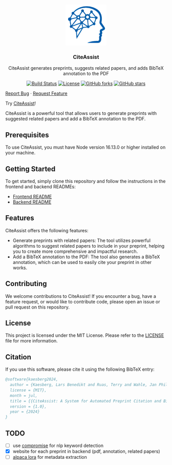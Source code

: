 <br />
<p align="center">
<a><img src="images/gipplab.png" alt="CiteAssist" width="128" height="128" title="CiteAssist"></a>
  <h3 align="center">CiteAssist</h3>
  <p align="center">
    CiteAssist generates preprints, suggests related papers, and adds BibTeX annotation to the PDF <br />
    <p align="center">
  <a href="https://github.com/gipplab/preprint_generator/actions"><img src="https://github.com/gipplab/preprint_generator/actions/workflows/main.yml/badge.svg" alt="Build Status"></a>
  <a href="https://github.com/gipplab/preprint_generator/blob/main/LICENSE"><img src="https://img.shields.io/github/license/gipplab/preprint_generator" alt="License"></a>
  <a href="https://github.com/gipplab/preprint_generator/network/members"><img src="https://img.shields.io/github/forks/gipplab/preprint_generator?style=social" alt="GitHub forks"></a>
  <a href="https://github.com/gipplab/preprint_generator/stargazers"><img src="https://img.shields.io/github/stars/gipplab/preprint_generator?style=social" alt="GitHub stars"></a>
</p>
    <p>
    <a href="https://github.com/gipplab/preprint_generator/issues">Report Bug</a>
    ·
    <a href="https://github.com/gipplab/preprint_generator/issues">Request Feature</a>
  </p>
</p>

Try <a href="https://citeassist.uni-goettingen.de/" title="CiteAssist" alt="cite assist tool">CiteAssist</a>!

CiteAssist is a powerful tool that allows users to generate preprints with suggested related papers and add a BibTeX annotation to the PDF.

## Prerequisites

To use CiteAssist, you must have Node version 16.13.0 or higher installed on your machine.

## Getting Started

To get started, simply clone this repository and follow the instructions in the frontend and backend READMEs:

 - [Frontend README](frontend/README.md)
 - [Backend README](backend/README.md)

## Features

CiteAssist offers the following features:

 - Generate preprints with related papers: The tool utilizes powerful algorithms to suggest related papers to include in your preprint, helping you to create more comprehensive and impactful research.
 - Add a BibTeX annotation to the PDF: The tool also generates a BibTeX annotation, which can be used to easily cite your preprint in other works.

## Contributing

We welcome contributions to CiteAssist! If you encounter a bug, have a feature request, or would like to contribute code, please open an issue or pull request on this repository.

## License 

This project is licensed under the MIT License. Please refer to the [LICENSE](COPYING) file for more information.

## Citation

If you use this software, please cite it using the following BibTeX entry:

```bibtex
@software{kaesberg2024,
  author = {Kaesberg, Lars Benedikt and Ruas, Terry and Wahle, Jan Philip and Gipp, Bela},
  license = {MIT},
  month = jul,
  title = {{CiteAssist: A System for Automated Preprint Citation and BibTeX Generation}},
  version = {1.0},
  year = {2024}
}
```

## TODO

- [ ] use [compromise](https://www.npmjs.com/package/compromise) for nlp keyword detection
- [x] website for each preprint in backend (pdf, annotation, related papers)
- [ ] [alpaca lora](https://github.com/tloen/alpaca-lora) for metadata extraction
